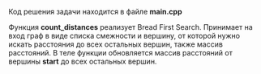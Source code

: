 Код решения задачи находится в файле **main.cpp**

Функция **count_distances** реализует Bread First Search.
Принимает на вход граф в виде списка смежности и вершину, от которой нужно искать расстояния до всех остальных вершин, также массив расстояний.
В теле функции обновляется массив расстояний от вершины **start** до всех остальных вершин.
